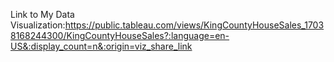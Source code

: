 Link to My Data Visualization:https://public.tableau.com/views/KingCountyHouseSales_17038168244300/KingCountyHouseSales?:language=en-US&:display_count=n&:origin=viz_share_link

